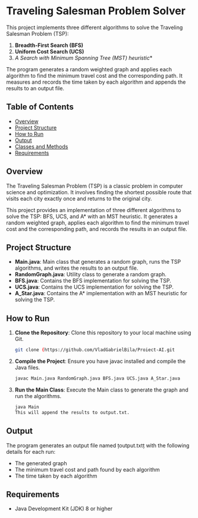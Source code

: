 # Traveling Salesman Problem Solver

This project implements three different algorithms to solve the Traveling Salesman Problem (TSP):

1. **Breadth-First Search (BFS)**
2. **Uniform Cost Search (UCS)**
3. **A* Search with Minimum Spanning Tree (MST) heuristic**

The program generates a random weighted graph and applies each algorithm to find the minimum travel cost and the corresponding path. It measures and records the time taken by each algorithm and appends the results to an output file.

## Table of Contents

- [Overview](#overview)
- [Project Structure](#project-structure)
- [How to Run](#how-to-run)
- [Output](#output)
- [Classes and Methods](#classes-and-methods)
- [Requirements](#requirements)

## Overview

The Traveling Salesman Problem (TSP) is a classic problem in computer science and optimization. It involves finding the shortest possible route that visits each city exactly once and returns to the original city.

This project provides an implementation of three different algorithms to solve the TSP: BFS, UCS, and A* with an MST heuristic. It generates a random weighted graph, applies each algorithm to find the minimum travel cost and the corresponding path, and records the results in an output file.

## Project Structure

- **Main.java**: Main class that generates a random graph, runs the TSP algorithms, and writes the results to an output file.
- **RandomGraph.java**: Utility class to generate a random graph.
- **BFS.java**: Contains the BFS implementation for solving the TSP.
- **UCS.java**: Contains the UCS implementation for solving the TSP.
- **A_Star.java**: Contains the A* implementation with an MST heuristic for solving the TSP.

## How to Run

1. **Clone the Repository**: Clone this repository to your local machine using Git.
   ```sh
   git clone (https://github.com/VladGabrielBila/Proiect-AI.git
2. **Compile the Project**: Ensure you have javac installed and compile the Java files.
   ```sh
   javac Main.java RandomGraph.java BFS.java UCS.java A_Star.java
3. **Run the Main Class**: Execute the Main class to generate the graph and run the algorithms.
   ```sh
   java Main
   This will append the results to output.txt.
## Output
The program generates an output file named țoutput.txtț with the following details for each run:

- The generated graph
- The minimum travel cost and path found by each algorithm
- The time taken by each algorithm
## Requirements
- Java Development Kit (JDK) 8 or higher
